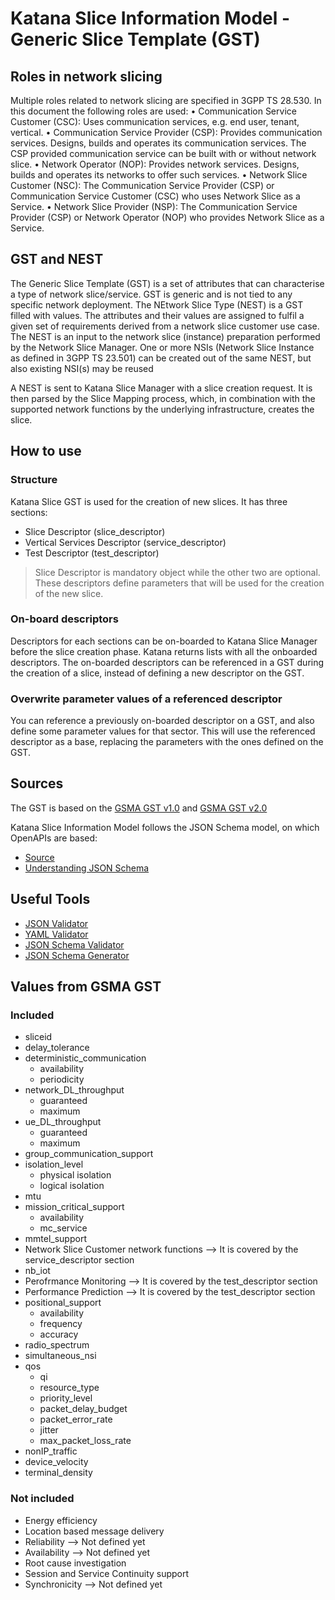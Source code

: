 # Katana Slice Information Model - Generic Slice Template (GST)

## Roles in network slicing
Multiple roles related to network slicing are specified in 3GPP TS 28.530. In this document the following roles are used:
• Communication Service Customer (CSC): Uses communication services, e.g. end user, tenant, vertical.
• Communication Service Provider (CSP): Provides communication services. Designs, builds and operates its communication services. The CSP provided communication service can be built with or without network slice.
• Network Operator (NOP): Provides network services. Designs, builds and operates its networks to offer such services.
• Network Slice Customer (NSC): The Communication Service Provider (CSP) or Communication Service Customer (CSC) who uses Network Slice as a Service.
• Network Slice Provider (NSP): The Communication Service Provider (CSP) or Network Operator (NOP) who provides Network Slice as a Service.

## GST and NEST
The Generic Slice Template (GST) is a set of attributes that can characterise a type of network slice/service. GST is generic and is not tied to any specific network deployment. The NEtwork Slice Type (NEST) is a GST filled with values. The attributes and their values are assigned to fulfil a given set of requirements derived from a network slice customer use case. The NEST is an input to the network slice (instance) preparation performed by the Network Slice Manager. One or more NSIs (Network Slice Instance as defined in 3GPP TS 23.501) can be created out of the same NEST, but also existing NSI(s) may be reused

A NEST is sent to Katana Slice Manager with a slice creation request. It is then parsed by the Slice Mapping process, which, in combination with the supported network functions by the underlying infrastructure, creates the slice.

## How to use
### Structure
Katana Slice GST is used for the creation of new slices. It has three sections:

* Slice Descriptor (slice_descriptor)
* Vertical Services Descriptor (service_descriptor)
* Test Descriptor (test_descriptor)

> Slice Descriptor is mandatory object while the other two are optional.
These descriptors define parameters that will be used for the creation of the new slice.

### On-board descriptors
Descriptors for each sections can be on-boarded to Katana Slice Manager before the slice creation phase. Katana returns lists with all the onboarded descriptors. The on-boarded descriptors can be referenced in a GST during the creation of a slice, instead of defining a new descriptor on the GST.

### Overwrite parameter values of a referenced descriptor
You can reference a previously on-boarded descriptor on a GST, and also define some parameter values for that sector. This will use the referenced descriptor as a base, replacing the parameters with the ones defined on the GST.


## Sources
The GST is based on the [GSMA GST v1.0](https://www.gsma.com/newsroom/wp-content/uploads//NG.116-v1.0.pdf)
and [GSMA GST v2.0](https://www.gsma.com/newsroom/wp-content/uploads//NG.116-v2.0.pdf)

Katana Slice Information Model follows the JSON Schema model, on which OpenAPIs are based:

* [Source](http://json-schema.org/)
* [Understanding JSON Schema](http://json-schema.org/understanding-json-schema/UnderstandingJSONSchema.pdf)

## Useful Tools
* [JSON Validator](https://jsonlint.com/)
* [YAML Validator](http://www.yamllint.com/)
* [JSON Schema Validator](https://json-schema-validator.herokuapp.com/)
* [JSON Schema Generator](https://jsonschema.net/)

## Values from GSMA GST
### Included
* sliceid
* delay_tolerance
* deterministic_communication
    - availability
    - periodicity
* network_DL_throughput
    - guaranteed
    - maximum
* ue_DL_throughput
    - guaranteed
    - maximum
* group_communication_support
* isolation_level
    - physical isolation
    - logical isolation
* mtu
* mission_critical_support
    - availability
    - mc_service
* mmtel_support
* Network Slice Customer network functions --> It is covered by the service_descriptor section
* nb_iot
* Perofrmance Monitoring --> It is covered by the test_descriptor section
* Performance Prediction --> It is covered by the test_descriptor section
* positional_support
    - availability
    - frequency
    - accuracy
* radio_spectrum
* simultaneous_nsi
* qos
    - qi
    - resource_type
    - priority_level
    - packet_delay_budget
    - packet_error_rate
    - jitter
    - max_packet_loss_rate
* nonIP_traffic
* device_velocity
* terminal_density

### Not included
* Energy efficiency
* Location based message delivery
* Reliability --> Not defined yet
* Availability --> Not defined yet
* Root cause investigation
* Session and Service Continuity support
* Synchronicity --> Not defined yet